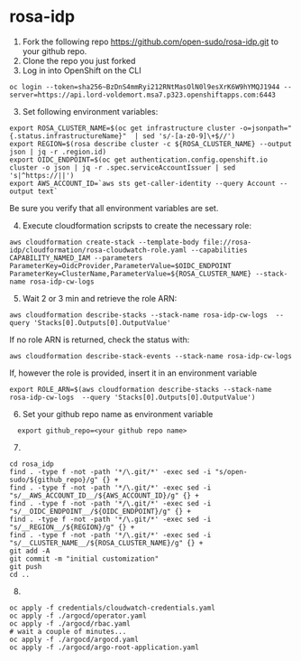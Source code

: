 # rosa-idp

1) Fork the following repo https://github.com/open-sudo/rosa-idp.git to your github repo.
1) Clone the repo you just forked
2) Log in into OpenShift on the CLI

```shell
oc login --token=sha256~BzDnS4mmRyi212RNtMasOlN0l9esXrK6W9hYMQJ1944 --server=https://api.lord-voldemort.msa7.p323.openshiftapps.com:6443
```

3) Set following environment variables:

```shell
export ROSA_CLUSTER_NAME=$(oc get infrastructure cluster -o=jsonpath="{.status.infrastructureName}"  | sed 's/-[a-z0-9]\+$//')
export REGION=$(rosa describe cluster -c ${ROSA_CLUSTER_NAME} --output json | jq -r .region.id)
export OIDC_ENDPOINT=$(oc get authentication.config.openshift.io cluster -o json | jq -r .spec.serviceAccountIssuer | sed  's|^https://||')
export AWS_ACCOUNT_ID=`aws sts get-caller-identity --query Account --output text`
```
Be sure  you verify that all environment variables are set.

4) Execute cloudformation scripsts to create the necessary role:

```shell
aws cloudformation create-stack --template-body file://rosa-idp/cloudformation/rosa-cloudwatch-role.yaml --capabilities CAPABILITY_NAMED_IAM --parameters ParameterKey=OidcProvider,ParameterValue=$OIDC_ENDPOINT ParameterKey=ClusterName,ParameterValue=${ROSA_CLUSTER_NAME} --stack-name rosa-idp-cw-logs
```

5) Wait 2 or 3 min and retrieve the role ARN:

```shell
aws cloudformation describe-stacks --stack-name rosa-idp-cw-logs  --query 'Stacks[0].Outputs[0].OutputValue'
```

If no role ARN is returned, check the status with:

```shell
aws cloudformation describe-stack-events --stack-name rosa-idp-cw-logs
```

If, however the role is provided, insert it in an environment variable
```shell
export ROLE_ARN=$(aws cloudformation describe-stacks --stack-name rosa-idp-cw-logs  --query 'Stacks[0].Outputs[0].OutputValue')
```

6) Set your github repo name as environment variable

```shell
  export github_repo=<your github repo name>
```

7) 

```shell
cd rosa_idp
find . -type f -not -path '*/\.git/*' -exec sed -i "s/open-sudo/${github_repo}/g" {} +
find . -type f -not -path '*/\.git/*' -exec sed -i "s/__AWS_ACCOUNT_ID__/${AWS_ACCOUNT_ID}/g" {} +
find . -type f -not -path '*/\.git/*' -exec sed -i "s/__OIDC_ENDPOINT__/${OIDC_ENDPOINT}/g" {} +
find . -type f -not -path '*/\.git/*' -exec sed -i "s/__REGION__/${REGION}/g" {} +
find . -type f -not -path '*/\.git/*' -exec sed -i "s/__CLUSTER_NAME__/${ROSA_CLUSTER_NAME}/g" {} +
git add -A
git commit -m "initial customization"
git push
cd ..
```
8) 

```shell
oc apply -f credentials/cloudwatch-credentials.yaml
oc apply -f ./argocd/operator.yaml
oc apply -f ./argocd/rbac.yaml
# wait a couple of minutes...
oc apply -f ./argocd/argocd.yaml
oc apply -f ./argocd/argo-root-application.yaml
```
